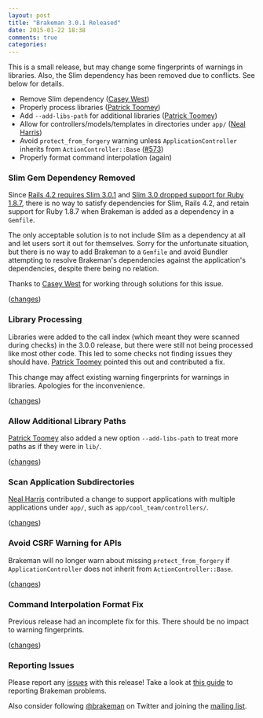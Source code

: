 ```yaml
---
layout: post
title: "Brakeman 3.0.1 Released"
date: 2015-01-22 18:38
comments: true
categories: 
---
```


This is a small release, but may change some fingerprints of warnings in libraries. Also, the Slim dependency has been removed due to conflicts. See below for details.

* Remove Slim dependency ([Casey West](https://github.com/cwest))
* Properly process libraries ([Patrick Toomey](https://github.com/ptoomey3))
* Add `--add-libs-path` for additional libraries ([Patrick Toomey](https://github.com/ptoomey3))
* Allow for controllers/models/templates in directories under `app/` ([Neal Harris](https://github.com/nealharris))
* Avoid `protect_from_forgery` warning unless `ApplicationController` inherits from `ActionController::Base` ([#573](https://github.com/presidentbeef/brakeman/issues/573))
* Properly format command interpolation (again)

### Slim Gem Dependency Removed

Since [Rails 4.2 requires Slim 3.0.1](https://github.com/slim-template/slim-rails/releases/tag/3.0.1) and [Slim 3.0 dropped support for Ruby 1.8.7](https://github.com/slim-template/slim/blob/bb7ca78c1ea9629d8b57a06fcb99c938c9d7640e/CHANGES#L8), there is no way to satisfy dependencies for Slim, Rails 4.2, and retain support for Ruby 1.8.7 when Brakeman is added as a dependency in a `Gemfile`.

The only acceptable solution is to not include Slim as a dependency at all and let users sort it out for themselves. Sorry for the unfortunate situation, but there is no way to add Brakeman to a `Gemfile` and avoid Bundler attempting to resolve Brakeman's dependencies against the application's dependencies, despite there being no relation.

Thanks to [Casey West](https://github.com/cwest) for working through solutions for this issue.

([changes](https://github.com/presidentbeef/brakeman/pull/602))

### Library Processing

Libraries were added to the call index (which meant they were scanned during checks) in the 3.0.0 release, but there were still not being processed like most other code. This led to some checks not finding issues they should have. [Patrick Toomey](https://github.com/ptoomey3) pointed this out and contributed a fix.

This change may affect existing warning fingerprints for warnings in libraries. Apologies for the inconvenience. 

([changes](https://github.com/presidentbeef/brakeman/pull/605))

### Allow Additional Library Paths

[Patrick Toomey](https://github.com/ptoomey3) also added a new option `--add-libs-path` to treat more paths as if they were in `lib/`.

([changes](https://github.com/presidentbeef/brakeman/pull/606))

### Scan Application Subdirectories

[Neal Harris](https://github.com/nealharris) contributed a change to support applications with multiple applications under `app/`, such as `app/cool_team/controllers/`.

([changes](https://github.com/presidentbeef/brakeman/pull/607))

### Avoid CSRF Warning for APIs 

Brakeman will no longer warn about missing `protect_from_forgery` if `ApplicationController` does not inherit from `ActionController::Base`.

([changes](https://github.com/presidentbeef/brakeman/issues/573))

### Command Interpolation Format Fix

Previous release had an incomplete fix for this. There should be no impact to warning fingerprints.

([changes](https://github.com/presidentbeef/brakeman/pull/608))

### Reporting Issues

Please report any [issues](https://github.com/presidentbeef/brakeman/issues) with this release! Take a look at [this guide](https://github.com/presidentbeef/brakeman/wiki/How-to-Report-a-Brakeman-Issue) to reporting Brakeman problems.

Also consider following [@brakeman](https://twitter.com/brakeman) on Twitter and joining the [mailing list](http://brakemanscanner.org/contact/). 

